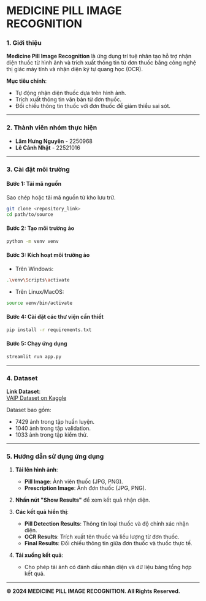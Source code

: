 # **MEDICINE PILL IMAGE RECOGNITION**  

### **1. Giới thiệu**  
**Medicine Pill Image Recognition** là ứng dụng trí tuệ nhân tạo hỗ trợ nhận diện thuốc từ hình ảnh và trích xuất thông tin từ đơn thuốc bằng công nghệ thị giác máy tính và nhận diện ký tự quang học (OCR).  

**Mục tiêu chính**:  
- Tự động nhận diện thuốc dựa trên hình ảnh.  
- Trích xuất thông tin văn bản từ đơn thuốc.  
- Đối chiếu thông tin thuốc với đơn thuốc để giảm thiểu sai sót.  

---

### **2. Thành viên nhóm thực hiện**  
- **Lâm Hưng Nguyên** - 2250968  
- **Lê Cảnh Nhật** - 22521016  

---

### **3. Cài đặt môi trường**  

#### **Bước 1: Tải mã nguồn**  
Sao chép hoặc tải mã nguồn từ kho lưu trữ.  

```bash
git clone <repository_link>
cd path/to/source
```

#### **Bước 2: Tạo môi trường ảo**  
```bash
python -m venv venv
```

#### **Bước 3: Kích hoạt môi trường ảo**  
- Trên Windows:  
```bash
.\venv\Scripts\activate
```
- Trên Linux/MacOS:  
```bash
source venv/bin/activate
```

#### **Bước 4: Cài đặt các thư viện cần thiết**  
```bash
pip install -r requirements.txt
```

#### **Bước 5: Chạy ứng dụng**  
```bash
streamlit run app.py
```

---

### **4. Dataset**  
**Link Dataset**:  
[VAIP Dataset on Kaggle](https://www.kaggle.com/datasets/kusnguyen/vaipe-dataset)  

Dataset bao gồm:  
- 7429 ảnh trong tập huấn luyện.  
- 1040 ảnh trong tập validation.  
- 1033 ảnh trong tập kiểm thử.  

---

### **5. Hướng dẫn sử dụng ứng dụng**  

1. **Tải lên hình ảnh**:  
   - **Pill Image**: Ảnh viên thuốc (JPG, PNG).  
   - **Prescription Image**: Ảnh đơn thuốc (JPG, PNG).  

2. **Nhấn nút "Show Results"** để xem kết quả nhận diện.  

3. **Các kết quả hiển thị**:  
   - **Pill Detection Results**: Thông tin loại thuốc và độ chính xác nhận diện.  
   - **OCR Results**: Trích xuất tên thuốc và liều lượng từ đơn thuốc.  
   - **Final Results**: Đối chiếu thông tin giữa đơn thuốc và thuốc thực tế.  

4. **Tải xuống kết quả**:  
   - Cho phép tải ảnh có đánh dấu nhận diện và dữ liệu bảng tổng hợp kết quả.  

---

**© 2024 MEDICINE PILL IMAGE RECOGNITION. All Rights Reserved.**  
